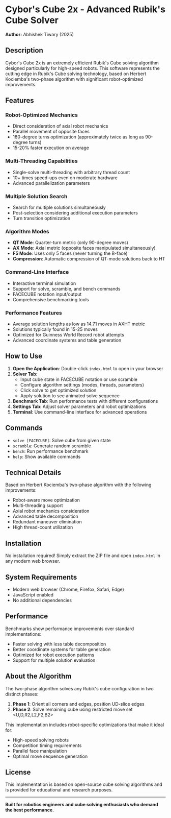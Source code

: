 # Cybor's Cube 2x - Advanced Rubik's Cube Solver

**Author:** Abhishek Tiwary (2025)

## Description

Cybor's Cube 2x is an extremely efficient Rubik's Cube solving algorithm designed particularly for high-speed robots. This software represents the cutting edge in Rubik's Cube solving technology, based on Herbert Kociemba's two-phase algorithm with significant robot-optimized improvements.

## Features

### Robot-Optimized Mechanics
- Direct consideration of axial robot mechanics
- Parallel movement of opposite faces
- 180-degree turns optimization (approximately twice as long as 90-degree turns)
- 15-20% faster execution on average

### Multi-Threading Capabilities
- Single-solve multi-threading with arbitrary thread count
- 10+ times speed-ups even on moderate hardware
- Advanced parallelization parameters

### Multiple Solution Search
- Search for multiple solutions simultaneously
- Post-selection considering additional execution parameters
- Turn transition optimization

### Algorithm Modes
- **QT Mode**: Quarter-turn metric (only 90-degree moves)
- **AX Mode**: Axial metric (opposite faces manipulated simultaneously)
- **F5 Mode**: Uses only 5 faces (never turning the B-face)
- **Compression**: Automatic compression of QT-mode solutions back to HT

### Command-Line Interface
- Interactive terminal simulation
- Support for solve, scramble, and bench commands
- FACECUBE notation input/output
- Comprehensive benchmarking tools

### Performance Features
- Average solution lengths as low as 14.71 moves in AXHT metric
- Solutions typically found in 15-25 moves
- Optimized for Guinness World Record robot attempts
- Advanced coordinate systems and table generation

## How to Use

1. **Open the Application**: Double-click `index.html` to open in your browser
2. **Solver Tab**: 
   - Input cube state in FACECUBE notation or use scramble
   - Configure algorithm settings (modes, threads, parameters)
   - Click solve to get optimized solution
   - Apply solution to see animated solve sequence
3. **Benchmark Tab**: Run performance tests with different configurations
4. **Settings Tab**: Adjust solver parameters and robot optimizations
5. **Terminal**: Use command-line interface for advanced operations

## Commands

- `solve [FACECUBE]`: Solve cube from given state
- `scramble`: Generate random scramble
- `bench`: Run performance benchmark
- `help`: Show available commands

## Technical Details

Based on Herbert Kociemba's two-phase algorithm with the following improvements:
- Robot-aware move optimization
- Multi-threading support
- Axial robot mechanics consideration
- Advanced table decomposition
- Redundant maneuver elimination
- High thread-count utilization

## Installation

No installation required! Simply extract the ZIP file and open `index.html` in any modern web browser.

## System Requirements

- Modern web browser (Chrome, Firefox, Safari, Edge)
- JavaScript enabled
- No additional dependencies

## Performance

Benchmarks show performance improvements over standard implementations:
- Faster solving with less table decomposition
- Better coordinate systems for table generation
- Optimized for robot execution patterns
- Support for multiple solution evaluation

## About the Algorithm

The two-phase algorithm solves any Rubik's cube configuration in two distinct phases:
1. **Phase 1**: Orient all corners and edges, position UD-slice edges
2. **Phase 2**: Solve remaining cube using restricted move set <U,D,R2,L2,F2,B2>

This implementation includes robot-specific optimizations that make it ideal for:
- High-speed solving robots
- Competition timing requirements
- Parallel face manipulation
- Optimal move sequence generation

## License

This implementation is based on open-source cube solving algorithms and is provided for educational and research purposes.

---

**Built for robotics engineers and cube solving enthusiasts who demand the best performance.**
